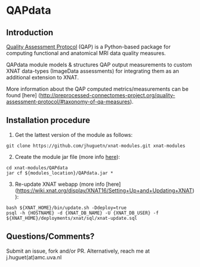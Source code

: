 # QAPdata

## Introduction
[Quality Assessment Protocol](http://preprocessed-connectomes-project.org/quality-assessment-protocol/) (QAP) is a Python-based package for computing functional and anatomical MRI data quality measures. 

QAPdata module models & structures QAP output measurements to custom XNAT data-types (ImageData assessments) for integrating them as an additional extension to XNAT.

More information about the QAP computed metrics/measurements can be found [here] (http://preprocessed-connectomes-project.org/quality-assessment-protocol/#taxonomy-of-qa-measures).

## Installation procedure

1. Get the lattest version of the module as follows: 
  ```
  git clone https://github.com/jhuguetn/xnat-modules.git xnat-modules
  ```

2. Create the module jar file (more info [here](https://wiki.xnat.org/display/XNAT16/Exploring+Module+Structure)): 
  ```
  cd xnat-modules/QAPdata
  jar cf ${modules_location}/QAPdata.jar *
  ```

3. Re-update XNAT webapp (more info [here] (https://wiki.xnat.org/display/XNAT16/Setting+Up+and+Updating+XNAT)):
  ```
  bash ${XNAT_HOME}/bin/update.sh -Ddeploy=true
  psql -h {HOSTNAME} -d {XNAT_DB_NAME} -U {XNAT_DB_USER} -f ${XNAT_HOME}/deployments/xnat/sql/xnat-update.sql 
  ```

## Questions/Comments?

Submit an issue, fork and/or PR. Alternatively, reach me at j.huguet(at)amc.uva.nl
